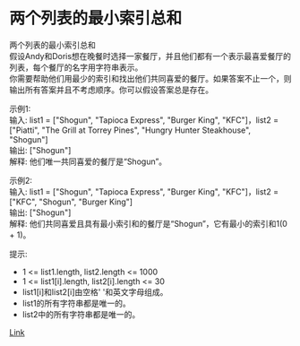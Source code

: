 <h1>两个列表的最小索引总和</h1>

两个列表的最小索引总和</br>
假设Andy和Doris想在晚餐时选择一家餐厅，并且他们都有一个表示最喜爱餐厅的列表，每个餐厅的名字用字符串表示。</br>
你需要帮助他们用最少的索引和找出他们共同喜爱的餐厅。如果答案不止一个，则输出所有答案并且不考虑顺序。你可以假设答案总是存在。</br>

示例1:</br>
输入: list1 = ["Shogun", "Tapioca Express", "Burger King", "KFC"]，list2 = ["Piatti", "The Grill at Torrey Pines", "Hungry Hunter Steakhouse", "Shogun"]</br>
输出: ["Shogun"]</br>
解释: 他们唯一共同喜爱的餐厅是“Shogun”。</br>

示例2:</br>
输入: list1 = ["Shogun", "Tapioca Express", "Burger King", "KFC"]，list2 = ["KFC", "Shogun", "Burger King"]</br>
输出: ["Shogun"]</br>
解释: 他们共同喜爱且具有最小索引和的餐厅是“Shogun”，它有最小的索引和1(0 + 1)。</br>

提示:
- 1 <= list1.length, list2.length <= 1000
- 1 <= list1[i].length, list2[i].length <= 30
- list1[i]和list2[i]由空格' '和英文字母组成。
- list1的所有字符串都是唯一的。
- list2中的所有字符串都是唯一的。

[Link](https://leetcode-cn.com/problems/minimum-index-sum-of-two-lists/)